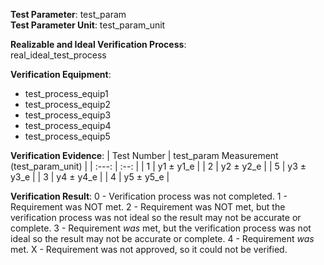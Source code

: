 **Test Parameter**: test_param  
**Test Parameter Unit**:  test_param_unit

**Realizable and Ideal Verification Process**:  
real_ideal_test_process

**Verification Equipment**:  
- test_process_equip1
- test_process_equip2
- test_process_equip3
- test_process_equip4
- test_process_equip5

**Verification Evidence**:
| Test Number   | test_param Measurement (test_param_unit)  |
| :---:         | :--:                                      |
| 1             | y1 ± y1_e                                 |
| 2             | y2 ± y2_e                                 |
| 5             | y3 ± y3_e                                 |
| 3             | y4 ± y4_e                                 |
| 4             | y5 ± y5_e                                 |

**Verification Result**:
0 - Verification process was not completed.
1 - Requirement was NOT met.
2 - Requirement was NOT met, but the verification process was not ideal so the result may not be accurate or complete.
3 - Requirement *was* met, but the verification process was not ideal so the result may not be accurate or complete.
4 - Requirement *was* met.
X - Requirement was not approved, so it could not be verified.
